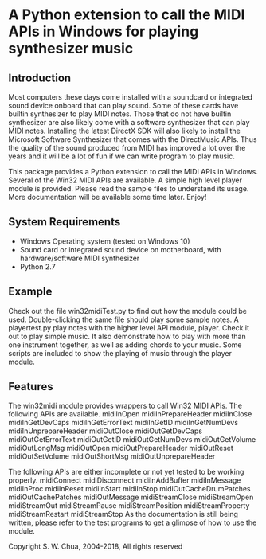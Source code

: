 # A Python extension to call the MIDI APIs in Windows for playing synthesizer music
 
## Introduction
Most computers these days come installed with a soundcard or integrated sound device onboard that can play sound. Some of these cards have builtin synthesizer to play MIDI notes. Those that do not have builtin synthesizer are also likely come with a software synthesizer that can play MIDI notes. Installing the latest DirectX SDK will also likely to install the Microsoft Software Synthesizer that comes with the DirectMusic APIs. Thus the quality of the sound produced from MIDI has improved a lot over the years and it will be a lot of fun if we can write program to play music.

This package provides a Python extension to call the MIDI APIs in Windows. Several of the Win32 MIDI APIs are available. A simple high level player module is provided. Please read the sample files to understand its usage. More documentation will be available some time later. Enjoy!

## System Requirements
* Windows Operating system (tested on Windows 10)
* Sound card or integrated sound device on motherboard, with hardware/software MIDI synthesizer
* Python 2.7

## Example
Check out the file win32midiTest.py to find out how the module could be used. Double-clicking the same file should play some sample notes. A playertest.py play notes with the higher level API module, player. Check it out to play simple music. It also demonstrate how to play with more than one instrument together, as well as adding chords to your music. Some scripts are included to show the playing of music through the player module.

## Features
The win32midi module provides wrappers to call Win32 MIDI APIs. The following APIs are available.
midiInOpen
midiInPrepareHeader
midiInClose
midiInGetDevCaps
midiInGetErrorText
midiInGetID
midiInGetNumDevs
midiInUnprepareHeader
midiOutClose
midiOutGetDevCaps
midiOutGetErrorText
midiOutGetID
midiOutGetNumDevs
midiOutGetVolume
midiOutLongMsg
midiOutOpen
midiOutPrepareHeader
midiOutReset
midiOutSetVolume
midiOutShortMsg
midiOutUnprepareHeader

The following APIs are either incomplete or not yet tested to be working properly.
midiConnect
midiDisconnect
midiInAddBuffer
midiInMessage
midiInProc
midiInReset
midiInStart
midiInStop
midiOutCacheDrumPatches
midiOutCachePatches
midiOutMessage
midiStreamClose
midiStreamOpen
midiStreamOut
midiStreamPause
midiStreamPosition
midiStreamProperty
midiStreamRestart
midiStreamStop
As the documentation is still being written, please refer to the test programs to get a glimpse of how to use the module.

Copyright S. W. Chua, 2004-2018, All rights reserved
